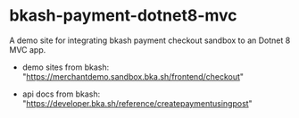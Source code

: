 # bkash-payment-dotnet8-mvc
A demo site for integrating bkash payment checkout sandbox to an Dotnet 8 MVC app. 

* demo sites from bkash: "https://merchantdemo.sandbox.bka.sh/frontend/checkout" 

* api docs from bkash: "https://developer.bka.sh/reference/createpaymentusingpost"
